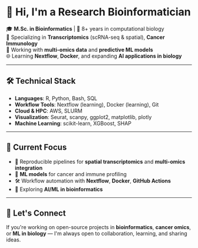# 👋 Hi, I'm a Research Bioinformatician

🎓 **M.Sc. in Bioinformatics** | 💼 8+ years in computational biology  
🔬 Specializing in **Transcriptomics** (scRNA-seq & spatial), **Cancer Immunology**  
🧪 Working with **multi-omics data** and **predictive ML models**  
🌐 Learning **Nextflow**, **Docker**, and expanding **AI applications in biology**

---

## 🛠️ Technical Stack

- **Languages**: R, Python, Bash, SQL  
- **Workflow Tools**: Nextflow (learning), Docker (learning), Git  
- **Cloud & HPC**: AWS, SLURM  
- **Visualization**: Seurat, scanpy, ggplot2, matplotlib, plotly  
- **Machine Learning**: scikit-learn, XGBoost, SHAP  

---

## 🔬 Current Focus

- 🧬 Reproducible pipelines for **spatial transcriptomics** and **multi-omics integration**  
- 🧠 **ML models** for cancer and immune profiling  
- 🛠️ Workflow automation with **Nextflow**, **Docker**, **GitHub Actions**  
- 🚀 Exploring **AI/ML in bioinformatics**

---

## 🤝 Let's Connect

If you're working on open-source projects in **bioinformatics**, **cancer omics**, or **ML in biology** — I'm always open to collaboration, learning, and sharing ideas.


<!--
**MaryOlufunmilola/MaryOlufunmilola** is a ✨ _special_ ✨ repository because its `README.md` (this file) appears on your GitHub profile.

Here are some ideas to get you started:
[![ORCID](https://img.shields.io/badge/ORCID-0000--0002--XXXX--XXXX-a6ce39?logo=orcid&style=flat-square)](https://orcid.org/0000-0002-XXXX-XXXX)
![Visitors](https://komarev.com/ghpvc/?username=your-github-username&style=flat-square&color=blue)

## 📊 GitHub Stats

<p align="center">
  <img src="https://github-readme-stats.vercel.app/api?username=your-github-username&show_icons=true&theme=default" width="48%" />
  <img src="https://github-readme-streak-stats.herokuapp.com?user=your-github-username&theme=default" width="48%" />
</p>

- 🔭 I’m currently working on ...
- 🌱 I’m currently learning ...
- 👯 I’m looking to collaborate on ...
- 🤔 I’m looking for help with ...
- 💬 Ask me about ...
- 📫 How to reach me: ...
- 😄 Pronouns: ...
- ⚡ Fun fact: ...
-->
